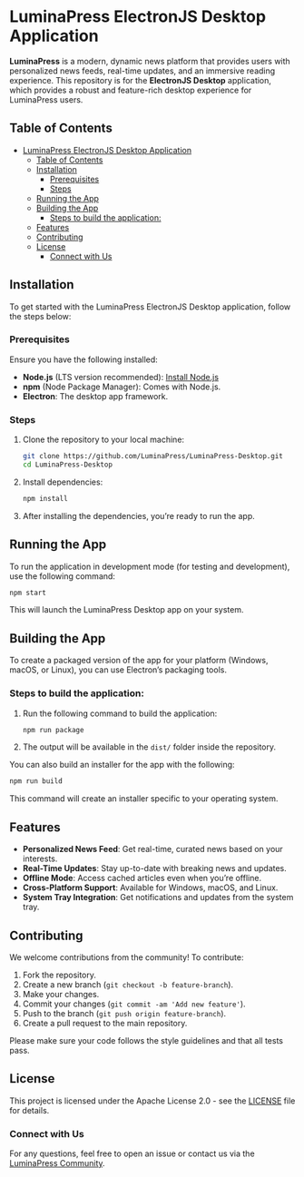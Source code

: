 # LuminaPress ElectronJS Desktop Application

**LuminaPress** is a modern, dynamic news platform that provides users with personalized news feeds, real-time updates, and an immersive reading experience. This repository is for the **ElectronJS Desktop** application, which provides a robust and feature-rich desktop experience for LuminaPress users.

## Table of Contents
- [LuminaPress ElectronJS Desktop Application](#luminapress-electronjs-desktop-application)
  - [Table of Contents](#table-of-contents)
  - [Installation](#installation)
    - [Prerequisites](#prerequisites)
    - [Steps](#steps)
  - [Running the App](#running-the-app)
  - [Building the App](#building-the-app)
    - [Steps to build the application:](#steps-to-build-the-application)
  - [Features](#features)
  - [Contributing](#contributing)
  - [License](#license)
    - [Connect with Us](#connect-with-us)

## Installation

To get started with the LuminaPress ElectronJS Desktop application, follow the steps below:

### Prerequisites

Ensure you have the following installed:
- **Node.js** (LTS version recommended): [Install Node.js](https://nodejs.org)
- **npm** (Node Package Manager): Comes with Node.js.
- **Electron**: The desktop app framework.

### Steps

1. Clone the repository to your local machine:

   ```bash
   git clone https://github.com/LuminaPress/LuminaPress-Desktop.git
   cd LuminaPress-Desktop
   ```

2. Install dependencies:

   ```bash
   npm install
   ```

3. After installing the dependencies, you’re ready to run the app.

## Running the App

To run the application in development mode (for testing and development), use the following command:

```bash
npm start
```

This will launch the LuminaPress Desktop app on your system.

## Building the App

To create a packaged version of the app for your platform (Windows, macOS, or Linux), you can use Electron’s packaging tools. 

### Steps to build the application:

1. Run the following command to build the application:

   ```bash
   npm run package
   ```

2. The output will be available in the `dist/` folder inside the repository.

You can also build an installer for the app with the following:

```bash
npm run build
```

This command will create an installer specific to your operating system.

## Features

- **Personalized News Feed**: Get real-time, curated news based on your interests.
- **Real-Time Updates**: Stay up-to-date with breaking news and updates.
- **Offline Mode**: Access cached articles even when you’re offline.
- **Cross-Platform Support**: Available for Windows, macOS, and Linux.
- **System Tray Integration**: Get notifications and updates from the system tray.

## Contributing

We welcome contributions from the community! To contribute:

1. Fork the repository.
2. Create a new branch (`git checkout -b feature-branch`).
3. Make your changes.
4. Commit your changes (`git commit -am 'Add new feature'`).
5. Push to the branch (`git push origin feature-branch`).
6. Create a pull request to the main repository.

Please make sure your code follows the style guidelines and that all tests pass.

## License

This project is licensed under the Apache License 2.0 - see the [LICENSE](LICENSE) file for details.

### Connect with Us

For any questions, feel free to open an issue or contact us via the [LuminaPress Community](https://github.com/LuminaPress).
